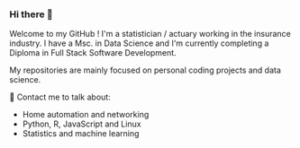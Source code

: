 ### Hi there 👋

Welcome to my GitHub ! I'm a statistician / actuary working in the insurance industry. I have a Msc. in Data Science and I'm currently completing a Diploma in Full Stack Software Development.

My repositories are mainly focused on personal coding projects and data science. 

💬 Contact me to talk about:
-  Home automation and networking
-  Python, R, JavaScript and Linux
-  Statistics and machine learning 

<!--
**eoinlarkin/eoinlarkin** is a ✨ _special_ ✨ repository because its `README.md` (this file) appears on your GitHub profile.

Here are some ideas to get you started:

- 🔭 I’m currently working on ...
- 🌱 I’m currently learning ...
- 👯 I’m looking to collaborate on ...
- 🤔 I’m looking for help with ...
- 💬 Ask me about ...
- 📫 How to reach me: ...
- 😄 Pronouns: ...
- ⚡ Fun fact: ...
-->
